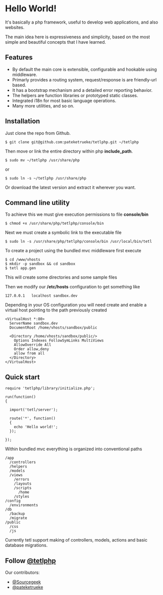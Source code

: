 Hello World!
===========

It's basically a php framework, useful to develop web applications, and also websites.

The main idea here is expressiveness and simplicity, based on the most simple and beautiful concepts that I have learned.


Features
--------

  * By default the main core is extensible, configurable and hookable using middleware.
  * Primarly provides a routing system, request/response is are friendly-url based.
  * It has a bootstrap mechanism and a detailed error reporting behavior.
  * The helpers are function libraries or prototyped static classes.
  * Integrated i18n for most basic language operations.
  * Many more utilities, and so on.


Installation
------------

Just clone the repo from Github.

    $ git clone git@github.com:pateketrueke/tetlphp.git ~/tetlphp

Then move or link the entire directory within php **include_path**.

    $ sudo mv ~/tetlphp /usr/share/php

or

    $ sudo ln -s ~/tetlphp /usr/share/php

Or download the latest version and extract it wherever you want.

Command line utility
--------------------

To achieve this we must give execution permissions to file **console/bin**

    $ chmod +x /usr/share/php/tetlphp/console/bin

Next we must create a symbolic link to the executable file

    $ sudo ln -s /usr/share/php/tetlphp/console/bin /usr/local/bin/tetl

To create a project using the bundled mvc middleware first execute

    $ cd /www/vhosts
    $ mkdir -p sandbox && cd sandbox
    $ tetl app.gen

This will create some directories and some sample files

Then we modify our **/etc/hosts** configuration to get something like

    127.0.0.1	localhost sandbox.dev

Depending in your OS configuration you will need create and enable a
virtual host pointing to the path previously created

    <VirtualHost *:80>
      ServerName sandbox.dev
      DocumentRoot /home/vhosts/sandbox/public

      <Directory /home/vhosts/sandbox/public/>
        Options Indexes FollowSymLinks MultiViews
        AllowOverride All
        Order allow,deny
        allow from all
      </Directory>
    </VirtualHost>



Quick start
-----------

    require 'tetlphp/library/initialize.php';

    run(function()
    {

      import('tetl/server');

      route('*', function()
      {
        echo 'Hello world!';
      });

    });

Within bundled mvc everything is organized into conventional paths

    /app
      /controllers
      /helpers
      /models
      /views
        /errors
        /layouts
        /scripts
          /home
        /styles
    /config
      /environments
    /db
      /backup
      /migrate
    /public
      /css
      /js

Currently tetl support making of controllers, models, actions and basic database migrations.

Follow [@tetlphp](http://twitter.com/tetlphp)
------

Our contributors:

  * [@Sourcegeek](http://twitter.com/Sourcegeek)
  * [@pateketrueke](http://twitter.com/pateketrueke)

